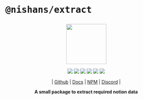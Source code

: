 # <pre>@nishans/extract</pre>

<p align="center">
  <img width="125" src="https://github.com/Devorein/Nishan/blob/master/docs/static/img/extract/logo.svg"/>
</p>

<p align="center">
  <img src="https://img.shields.io/bundlephobia/minzip/@nishans/extract?label=minzipped&style=flat&color=%23bb0a1e"/>
  <img src="https://img.shields.io/npm/dw/@nishans/extract?style=flat&color=orange"/>
  <img src="https://img.shields.io/github/issues/devorein/nishan/@nishans/extract?color=yellow"/>
  <img src="https://img.shields.io/npm/v/@nishans/extract?color=%2303C04A"/>
  <img src="https://img.shields.io/codecov/c/github/devorein/Nishan?flag=extract&color=blue"/>
  <img src="https://img.shields.io/librariesio/release/npm/@nishans/extract?color=%234B0082">
</p>

<p align="center">
  | <a href="https://github.com/Devorein/Nishan/tree/master/packages/extract">Github</a> |
  <a href="https://nishan-docs.netlify.app/docs/extract/">Docs</a> |
  <a href="https://www.npmjs.com/package/@nishans/extract">NPM</a> |
  <a href="https://discord.com/invite/SpwHCz8ysx">Discord</a> |
</p>

<p align="center"><b>A small package to extract required notion data</b></p>